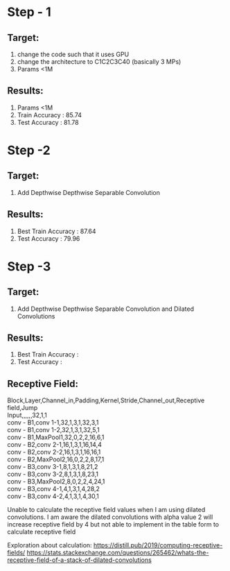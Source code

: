 Step - 1
=========
Target: 
-------
1) change the code such that it uses GPU
2) change the architecture to C1C2C3C40 (basically 3 MPs)
3) Params <1M

Results:
--------
1) Params <1M
2) Train Accuracy : 85.74
3) Test Accuracy : 81.78


Step -2 
=======
Target: 
-------
1) Add Depthwise  Depthwise Separable Convolution

Results:
--------
1) Best Train Accuracy : 87.64
2) Test Accuracy : 79.96

Step -3 
=======
Target: 
-------
1) Add Depthwise  Depthwise Separable Convolution and Dilated Convolutions

Results:
--------
1) Best Train Accuracy : 
2) Test Accuracy : 


Receptive Field:
----------------
Block,Layer,Channel_in,Padding,Kernel,Stride,Channel_out,Receptive field,Jump     
Input,,,,,,32,1,1     
conv - B1,conv 1-1,32,1,3,1,32,3,1      
conv - B1,conv 1-2,32,1,3,1,32,5,1      
conv - B1,MaxPool1,32,0,2,2,16,6,1        
conv - B2,conv 2-1,16,1,3,1,16,14,4       
conv - B2,conv 2-2,16,1,3,1,16,16,1       
conv - B2,MaxPool2,16,0,2,2,8,17,1        
conv - B3,conv 3-1,8,1,3,1,8,21,2       
conv - B3,conv 3-2,8,1,3,1,8,23,1       
conv - B3,MaxPool2,8,0,2,2,4,24,1       
conv - B3,conv 4-1,4,1,3,1,4,28,2     
conv - B3,conv 4-2,4,1,3,1,4,30,1       

Unable to calculate the receptive field values when I am using dilated convolutions. I am aware the dilated convolutions with alpha value 2 will increase receptive field by 4 but not able to implement in the table form to calculate receptive field

Exploration about calculation:
https://distill.pub/2019/computing-receptive-fields/
https://stats.stackexchange.com/questions/265462/whats-the-receptive-field-of-a-stack-of-dilated-convolutions
